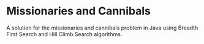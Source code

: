 # Missionaries and Cannibals  
A solution for the missionaries and cannibals problem in Java using Breadth First Search and Hill Climb Search algorithms.
